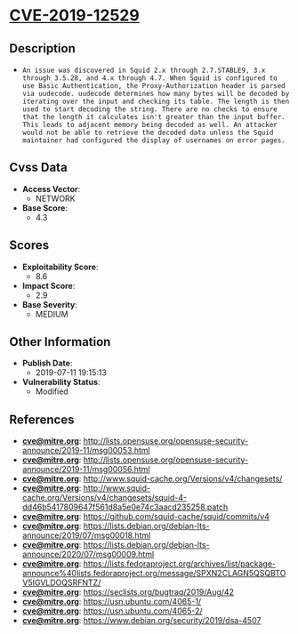 
# [CVE-2019-12529](http://lists.opensuse.org/opensuse-security-announce/2019-11/msg00053.html)

## Description

- `An issue was discovered in Squid 2.x through 2.7.STABLE9, 3.x through 3.5.28, and 4.x through 4.7. When Squid is configured to use Basic Authentication, the Proxy-Authorization header is parsed via uudecode. uudecode determines how many bytes will be decoded by iterating over the input and checking its table. The length is then used to start decoding the string. There are no checks to ensure that the length it calculates isn't greater than the input buffer. This leads to adjacent memory being decoded as well. An attacker would not be able to retrieve the decoded data unless the Squid maintainer had configured the display of usernames on error pages.`

## Cvss Data

- **Access Vector**:
  - NETWORK
- **Base Score**:
  - 4.3

## Scores

- **Exploitability Score**:
  - 8.6
- **Impact Score**:
  - 2.9
- **Base Severity**:
  - MEDIUM

## Other Information

- **Publish Date**:
  - 2019-07-11 19:15:13
- **Vulnerability Status**:
  - Modified

## References

- **cve@mitre.org**: http://lists.opensuse.org/opensuse-security-announce/2019-11/msg00053.html
- **cve@mitre.org**: http://lists.opensuse.org/opensuse-security-announce/2019-11/msg00056.html
- **cve@mitre.org**: http://www.squid-cache.org/Versions/v4/changesets/
- **cve@mitre.org**: http://www.squid-cache.org/Versions/v4/changesets/squid-4-dd46b5417809647f561d8a5e0e74c3aacd235258.patch
- **cve@mitre.org**: https://github.com/squid-cache/squid/commits/v4
- **cve@mitre.org**: https://lists.debian.org/debian-lts-announce/2019/07/msg00018.html
- **cve@mitre.org**: https://lists.debian.org/debian-lts-announce/2020/07/msg00009.html
- **cve@mitre.org**: https://lists.fedoraproject.org/archives/list/package-announce%40lists.fedoraproject.org/message/SPXN2CLAGN5QSQBTOV5IGVLDOQSRFNTZ/
- **cve@mitre.org**: https://seclists.org/bugtraq/2019/Aug/42
- **cve@mitre.org**: https://usn.ubuntu.com/4065-1/
- **cve@mitre.org**: https://usn.ubuntu.com/4065-2/
- **cve@mitre.org**: https://www.debian.org/security/2019/dsa-4507
